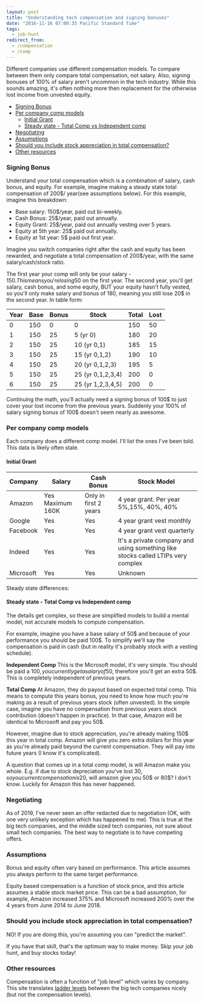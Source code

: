 ```yaml
---
layout: post
title: "Understanding tech compensation and signing bonuses"
date: "2016-11-16 07:00:35 Pacific Standard Time"
tags:
  - job-hunt
redirect_from:
  - /compensation
  - /comp
---
```


Different companies use different compensation models. To compare between them only compare total compensation, not salary. Also, signing bonuses of 100% of salary aren't uncommon in the tech industry. While this sounds amazing, it's often nothing more then replacement for the otherwise lost income from unvested equity.

<!-- prettier-ignore-start -->
<!-- vim-markdown-toc GFM -->

- [Signing Bonus](#signing-bonus)
- [Per company comp models](#per-company-comp-models)
    - [Initial Grant](#initial-grant)
    - [Steady state - Total Comp vs Independent comp](#steady-state---total-comp-vs-independent-comp)
- [Negotiating](#negotiating)
- [Assumptions](#assumptions)
- [Should you include stock appreciation in total compensation?](#should-you-include-stock-appreciation-in-total-compensation)
- [Other resources](#other-resources)

<!-- vim-markdown-toc -->
<!-- prettier-ignore-end -->

### Signing Bonus

Understand your total compensation which is a combination of salary, cash bonus, and equity. For example, imagine making a steady state total compensation of 200\$/ year(see assumptions below). For this example, imagine this breakdown:

- Base salary: 150\$/year, paid out bi-weekly.
- Cash Bonus: 25\$/year, paid out annually.
- Equity Grant: 25\$/year, paid out annually vesting over 5 years.
- Equity at 5th year: 25\$ paid out annually.
- Equity at 1st year: 5\$ paid out first year.

Imagine you switch companies right after the cash and equity has been rewarded, and negotiate a total compensation of 200\$/year, with the same salary/cash/stock ratio.

The first year your comp will only be your salary - 150$. This means you're losing 50$ on the first year. The second year, you'll get salary, cash bonus, and some equity, BUT your equity hasn't fully vested, so you'll only make salary and bonus of 180, meaning you still lose 20\$ in the second year. In table form:

| Year | Base | Bonus | Stock             | Total | Lost |
| ---- | ---- | ----- | ----------------- | ----- | ---- |
| 0    | 150  | 0     | 0                 | 150   | 50   |
| 1    | 150  | 25    | 5 (yr 0)          | 180   | 20   |
| 2    | 150  | 25    | 10 (yr 0,1)       | 185   | 15   |
| 3    | 150  | 25    | 15 (yr 0,1,2)     | 190   | 10   |
| 4    | 150  | 25    | 20 (yr 0,1,2,3)   | 195   | 5    |
| 5    | 150  | 25    | 25 (yr 0,1,2,3,4) | 200   | 0    |
| 6    | 150  | 25    | 25 (yr 1,2,3,4,5) | 200   | 0    |

Continuing the math, you'll actually need a signing bonus of 100\$ to just cover your lost income from the previous years.
Suddenly your 100% of salary signing bonus of 100\$ doesn't seem nearly as awesome.

### Per company comp models

Each company does a different comp model. I'll list the ones I've been told. This data is likely often stale.

#### Initial Grant

| Company   | Salary           | Cash Bonus            | Stock Model                                                                      |
| --------- | ---------------- | --------------------- | -------------------------------------------------------------------------------- |
| Amazon    | Yes Maximum 160K | Only in first 2 years | 4 year grant. Per year 5%,15%, 40%, 40%                                          |
| Google    | Yes              | Yes                   | 4 year grant vest monthly                                                        |
| Facebook  | Yes              | Yes                   | 4 year grant vest quarterly                                                      |
| Indeed    | Yes              | Yes                   | It's a private company and using something like stocks called LTIPs very complex |
| Microsoft | Yes              | Yes                   | Unknown                                                                          |

Steady state differences:

#### Steady state - Total Comp vs Independent comp

The details get complex, so these are simplified models to build a mental model, not accurate models to compute compensation.

For example, imagine you have a base salary of 50$ and because of your performance you should be paid 100$. To simplify we'll
say the compensation is paid in cash (but in reality it's probably stock with a vesting schedule).

**Independent Comp** This is the Microsoft model, it's very simple. You should be paid a 100$, you currently get a salary of  50$, therefore you'll get an extra 50\$. This is completely independent of previous years.

**Total Comp** At Amazon, they do payout based on expected total comp. This means to compute this years bonus, you need to know how much you're making as a result of previous years stock (often unvested). In the simple case, imagine you have no compensation from previous years stock contribution (doesn't happen in practice). In that case, Amazon will be identical to Microsoft and pay you 50\$.

However, imagine due to stock appreciation, you're already making 150\$ this year in total comp. Amazon will give you zero extra dollars for this year as you're already paid beyond the current compensation. They will pay into future years (I know it's complicated).

A question that comes up in a total comp model, is will Amazon make you whole. E.g. if due to stock depreciation you've lost 30$, so you current compensation is 20$, will amazon give you 50$ or 80$? I don't know. Luckily for Amazon this has never happened.

### Negotiating

As of 2019, I've never seen an offer redacted due to negotiation (OK, with one very unlikely exception which has happened to me). This is true at the big tech companies, and the middle sized tech companies, not sure about small tech companies. The best way to negotiate is to have competing offers.

### Assumptions

Bonus and equity often vary based on performance. This article assumes you always perform to the same target performance.

Equity based compensation is a function of stock price, and this article assumes a stable stock market price. This can be a bad assumption, for example, Amazon increased 375% and Microsoft increased 200% over the 4 years from June 2014 to June 2018.

### Should you include stock appreciation in total compensation?

NO! If you are doing this, you're assuming you can "predict the market".

If you have that skill, that's the optimum way to make money. Skip your job hunt, and buy stocks today!

### Other resources

Compensation is often a function of "job level" which varies by company. This site translates [ladder levels](https://www.levels.fyi/) between the big tech companies nicely (but not the compensation levels).
